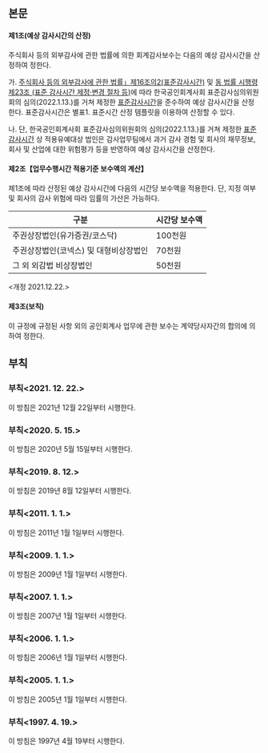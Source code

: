 ## 본문


#### 제1조(예상 감사시간의 산정)

주식회사 등의 외부감사에 관한 법률에 의한 회계감사보수는 다음의 예상 감사시간을 산정하여 정한다.

가.	[주식회사 등의 외부감사에 관한 법률」제16조의2(표준감사시간)](https://www.law.go.kr/법령/주식회사등의외부감사에관한법률/(20230117,19217,20230117)/제16조의2) 및 [동 법률 시행령 제23조 (표준 감사시간 제정·변경 절차 등)](https://www.law.go.kr/법령/주식회사등의외부감사에관한법률시행령/(20230502,33447,20230502)/제23조)에 따라 한국공인회계사회 표준감사심의위원회의 심의(2022.1.13.)를 거쳐 제정한 [표준감사시간](https://www.kicpa.or.kr/portal/default/kicpa/gnb/kr_pc/menu05/menu11.page?action=READ&boardId=stable&bltnNo=11642402244269)을 준수하여 예상 감사시간을 산정한다. 표준감사시간은 별표1. 표준시간 산정 템플릿을 이용하여 산정할 수 있다.

나. 단, 한국공인회계사회 표준감사심의위원회의 심의(2022.1.13.)를 거쳐 제정한 [표준감사시간](https://www.kicpa.or.kr/portal/default/kicpa/gnb/kr_pc/menu05/menu11.page?action=READ&boardId=stable&bltnNo=11642402244269) 상 적용유예대상 법인은 감사업무팀에서 과거 감사 경험 및 회사의 재무정보, 회사 및 산업에 대한 위험평가 등을 반영하여 예상 감사시간을 산정한다.                

#### 제2조【업무수행시간 적용기준 보수액의 계산】

제1조에 따라 산정된 예상 감사시간에 다음의 시간당 보수액을 적용한다. 단, 지정 여부 및 회사의 감사 위험에 따라 임률의 가산은 가능하다.

|구분|시간당 보수액|
|-|-|
|주권상장법인(유가증권/코스닥)|100천원|
|주권상장법인(코넥스) 및 대형비상장법인|70천원|
|그 외 외감법 비상장법인|50천원|

<개정 2021.12.22.>

#### 제3조(보칙)

이 규정에 규정된 사항 외의 공인회계사 업무에 관한 보수는 계약당사자간의 합의에 의하여 정한다. 

## 부칙

### 부칙<2021. 12. 22.>

이 방침은 2021년 12월 22일부터 시행한다.

### 부칙<2020. 5. 15.>

이 방침은 2020년 5월 15일부터 시행한다.

### 부칙<2019. 8. 12.>

이 방침은 2019년 8월 12일부터 시행한다.

### 부칙<2011. 1. 1.>

이 방침은 2011년 1월 1일부터 시행한다.

### 부칙<2009. 1. 1.>

이 방침은 2009년 1월 1일부터 시행한다.

### 부칙<2007. 1. 1.>

이 방침은 2007년 1월 1일부터 시행한다.

### 부칙<2006. 1. 1.>

이 방침은 2006년 1월 1일부터 시행한다.

### 부칙<2005. 1. 1.>

이 방침은 2005년 1월 1일부터 시행한다.

### 부칙<1997. 4. 19.>

이 방침은 1997년 4월 19부터 시행한다.
